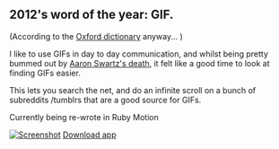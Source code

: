 2012's word of the year: GIF.
--------

(According to the [Oxford dictionary](http://www.wired.com/underwire/2012/11/gif-word-of-the-year/) anyway... )

I like to use GIFs in day to day communication, and whilst being pretty bummed out by [Aaron Swartz's death](https://duckduckgo.com/?q=aaron%20swartz%20death), it felt like a good time to look at finding GIFs easier.

This lets you search the net, and do an infinite scroll on a bunch of subreddits /tumblrs that are a good source for GIFs.

Currently being re-wrote in Ruby Motion

[![Screenshot](https://raw.github.com/orta/GIFs/master/web/screenshot.png "screenshot")](https://raw.github.com/orta/GIFs/master/web/GIFs.app.zip)
[Download app](https://raw.github.com/orta/GIFs/master/web/GIFs.app.zip)
